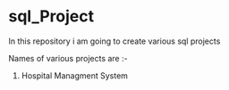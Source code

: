 # sql_Project
In this repository i am going to create various sql projects

Names of various projects are :-
1. Hospital Managment System
